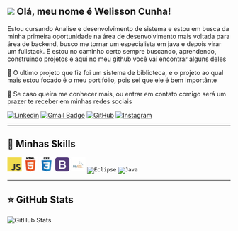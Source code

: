 ## <img src="https://media.giphy.com/media/hvRJCLFzcasrR4ia7z/giphy.gif" width="35"> Olá, meu nome é Welisson Cunha!

Estou cursando Analise e desenvolvimento de sistema e estou em busca da minha primeira oportunidade na área de desenvolvimento mais 
voltada para área de backend, busco me tornar um especialista em java e depois virar um fullstack. E estou no caminho certo sempre buscando,
aprendendo, construindo projetos e aqui no meu github você vai encontrar alguns deles

🔭 O ultimo projeto que fiz foi um sistema de biblioteca, e o projeto ao qual mais estou focado é o meu portifólio, pois sei que ele é bem importânte 


💬 Se caso queira me conhecer mais, ou entrar em contato comigo será um prazer te receber em minhas redes sociais

[![Linkedin](https://img.shields.io/badge/-Linkedin-0e76a8?style=flat-square&logo=Linkedin&logoColor=white&link=https://www.linkedin.com/in/welissoncunha/)](https://www.linkedin.com/in/welissoncunha/)
[![Gmail Badge](https://img.shields.io/badge/-Gmail-FF0000?style=flat-square&labelColor=FF0000&logo=gmail&logoColor=white&link=welissonsilvacunha@gmail.com)](mailto:welissonsilvacunha@gmail.com)
[![GitHub](https://img.shields.io/github/followers/WelissonSC?label=follow&style=social)]([welissonsilvacunha@gmail.com](https://github.com/WelissonSC))
[![Instagram](https://img.shields.io/badge/-Instagram-DF0174?style=flat-square&labelColor=DF0174&logo=instagram&logoColor=white&link=https://www.instagram.com/welisson_s_cunha/)](https://www.instagram.com/welisson_s_cunha/)



---

## 🚀 Minhas Skills


<code><img height="32" src="https://raw.githubusercontent.com/github/explore/80688e429a7d4ef2fca1e82350fe8e3517d3494d/topics/javascript/javascript.png" alt="Javascript"/></code>
<code><img height="32" src="https://raw.githubusercontent.com/github/explore/80688e429a7d4ef2fca1e82350fe8e3517d3494d/topics/html/html.png" alt="HTML5"/></code>
<code><img height="32" src="https://raw.githubusercontent.com/github/explore/80688e429a7d4ef2fca1e82350fe8e3517d3494d/topics/css/css.png" alt="CSS"/></code>
<code><img height="32" src="https://raw.githubusercontent.com/github/explore/80688e429a7d4ef2fca1e82350fe8e3517d3494d/topics/bootstrap/bootstrap.png" alt="Bootstrap"/></code>
<code><img height="32" src="https://raw.githubusercontent.com/github/explore/80688e429a7d4ef2fca1e82350fe8e3517d3494d/topics/mysql/mysql.png" alt="MySQL"/></code>
<code><img height="32" src="https://skillicons.dev/icons?i=eclipse" alt="Eclipse"/></code>
<code><img height="32" src="https://skillicons.dev/icons?i=java" alt="Java"/></code>

  
 


---

## ⭐ GitHub Stats

![GitHub Stats](https://github-readme-stats.vercel.app/api?username=WelissonSC&show_icons=true)
